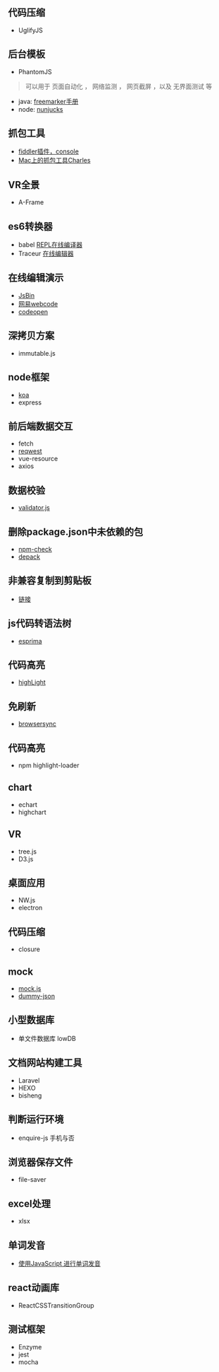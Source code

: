 ## 代码压缩
- UglifyJS

## 后台模板
- PhantomJS
> 可以用于 页面自动化 ， 网络监测 ， 网页截屏 ，以及 无界面测试 等
- java: [freemarker手册](http://paopao.nosdn.127.net/df216716b1d04c2037163a803251eb49.pdf?download=FreeMarker_Manual_zh_CN.pdf)
- node: [nunjucks](https://mozilla.github.io/nunjucks/templating.html)

## 抓包工具
- [fiddler插件，console](http://alloyteam.github.io/Rosin/)
- [Mac上的抓包工具Charles](https://www.charlesproxy.com/)

##  VR全景
- A-Frame

## es6转换器
 - babel [REPL在线编译器](https://babeljs.io/repl/)
 - Traceur [在线编辑器](http://google.github.io/traceur-compiler/demo/repl.html)

## 在线编辑演示
- [JsBin](http://jsbin.com/)
- [网易webcode](http://webcode.nie.netease.com/)
- [codeopen](http://codepen.io)

## 深拷贝方案
- immutable.js

## node框架
- [koa](http://koa.bootcss.com/)
- express

## 前后端数据交互
- fetch
- [reqwest](https://github.com/ded/reqwest)
- vue-resource
- axios

## 数据校验

- [validator.js](https://github.com/jaywcjlove/validator.js)

## 删除package.json中未依赖的包
- [npm-check](https://github.com/dylang/npm-check)
- [depack](https://www.npmjs.com/package/depcheck)

## 非兼容复制到剪贴板
- [链接](https://developer.mozilla.org/en-US/docs/Web/API/Document/execCommand)

## js代码转语法树
- [esprima](http://esprima.org/demo/parse.html)

## 代码高亮
- [highLight](http://blog.csdn.net/spy19881201/article/details/38866033)

## 免刷新
- [browsersync](http://www.browsersync.cn/)

## 代码高亮
- npm highlight-loader

## chart
- echart
- highchart

## VR
- tree.js
- D3.js

## 桌面应用
- NW.js
- electron

## 代码压缩
- closure

## mock
- [mock.js](https://github.com/nuysoft/Mock/wiki)
- [dummy-json](https://github.com/webroo/dummy-json)

## 小型数据库
- 单文件数据库 lowDB

## 文档网站构建工具
- Laravel
- HEXO
- bisheng

## 判断运行环境
- enquire-js 手机与否

## 浏览器保存文件
- file-saver

## excel处理
- xlsx

## 单词发音
- [使用JavaScript 进行单词发音](http://www.jackpu.com/shi-yong-javascript-pin-du-ni-de-wen-ben/?hmsr=toutiao.io&utm_medium=toutiao.io&utm_source=toutiao.io)

## react动画库
 -  ReactCSSTransitionGroup

## 测试框架
 - Enzyme
 - jest
 - mocha